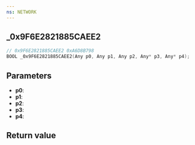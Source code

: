 ```yaml
---
ns: NETWORK
---
```

## _0x9F6E2821885CAEE2

```c
// 0x9F6E2821885CAEE2 0xA6D8B798
BOOL _0x9F6E2821885CAEE2(Any p0, Any p1, Any p2, Any* p3, Any* p4);
```


## Parameters
* **p0**: 
* **p1**: 
* **p2**: 
* **p3**: 
* **p4**: 

## Return value
